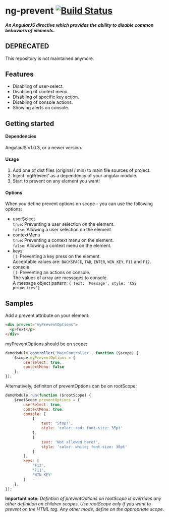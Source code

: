 # ng-prevent [![Build Status](https://travis-ci.org/nitayneeman/ng-prevent.svg?branch=master)](https://travis-ci.org/nitayneeman/ng-prevent)
##### An AngularJS directive which provides the ability to disable common behaviors of elements.

## DEPRECATED
This repository is not maintained anymore.

## Features
* Disabling of user-select.
* Disabling of context menu.
* Disabling of specific key action.
* Disabling of console actions.
* Showing alerts on console.

## Getting started
#### Dependencies
AngularJS v1.0.3, or a newer version.

#### Usage
1. Add one of dist files (original / min) to main file sources of project.
2. Inject 'ngPrevent' as a dependency of your angular module.
3. Start to prevent on any element you want!

#### Options
When you define prevent options on scope - you can use the following options:
* userSelect <br />
`true`: Preventing a user selection on the element. <br />
`false`: Allowing a user selection on the element.
* contextMenu <br />
`true`: Preventing a context menu on the element. <br />
`false`: Allowing a context menu on the element.
* keys <br />
`[]`: Preventing a key press on the element. <br />
Acceptable values are: `BACKSPACE`, `TAB`, `ENTER`, `WIN_KEY`, `F11` and `F12`.
* console <br />
`[]`: Preventing an actions on console. <br />
The values of array are messages to console. <br />
A message object pattern: `{ text: 'Message', style: 'CSS properties'}`

## Samples
Add a prevent attribute on your element:
```html
<div prevent="myPreventOptions">
  <p>Text</p>
</div>
```
myPreventOptions should be on scope:
```js
demoModule.controller('MainController', function ($scope) {
    $scope.myPreventOptions = {
        userSelect: true,
        contextMenu: false
    };
});
```

Alternatively, definiton of preventOptions can be on rootScope:
```js
demoModule.run(function ($rootScope) {
    $rootScope.preventOptions = {
        userSelect: true,
        contextMenu: true,
        console: [
            {
                text: 'Stop!',
                style: 'color: red; font-size: 35pt'
            },
            {
                text: 'Not allowed here!',
                style: 'color: white; font-size: 30pt'
            }
        ],
        keys: [
            'F12',
            'F11',
            'WIN_KEY'
        ]
    };
});
```
**Important note:** *Defintion of preventOptions on rootScope is overrides any other definition on children scopes. Use rootScope only if you want to prevent on the HTML tag. Any other mode, define on the appropriate scope.*
